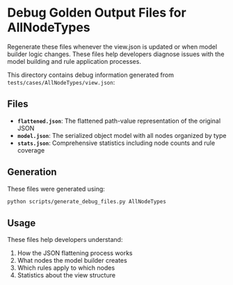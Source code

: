 # Debug Golden Output Files for AllNodeTypes
Regenerate these files whenever the view.json is updated or when model builder logic changes.
These files help developers diagnose issues with the model building and rule application processes.

This directory contains debug information generated from `tests/cases/AllNodeTypes/view.json`:

## Files

- **`flattened.json`**: The flattened path-value representation of the original JSON
- **`model.json`**: The serialized object model with all nodes organized by type
- **`stats.json`**: Comprehensive statistics including node counts and rule coverage

## Generation

These files were generated using:
```bash
python scripts/generate_debug_files.py AllNodeTypes
```

## Usage

These files help developers understand:
1. How the JSON flattening process works
2. What nodes the model builder creates
3. Which rules apply to which nodes
4. Statistics about the view structure
